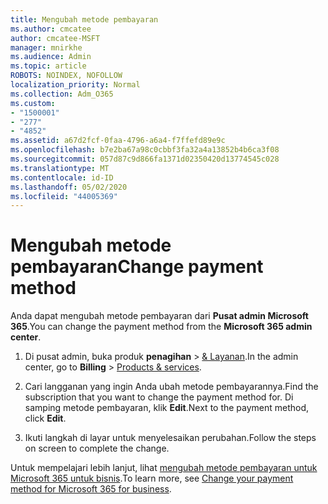 ```yaml
---
title: Mengubah metode pembayaran
ms.author: cmcatee
author: cmcatee-MSFT
manager: mnirkhe
ms.audience: Admin
ms.topic: article
ROBOTS: NOINDEX, NOFOLLOW
localization_priority: Normal
ms.collection: Adm_O365
ms.custom:
- "1500001"
- "277"
- "4852"
ms.assetid: a67d2fcf-0faa-4796-a6a4-f7ffefd89e9c
ms.openlocfilehash: b7e2ba67a98c0cbbf3fa32a4a13852b4b6ca3f08
ms.sourcegitcommit: 057d87c9d866fa1371d02350420d13774545c028
ms.translationtype: MT
ms.contentlocale: id-ID
ms.lasthandoff: 05/02/2020
ms.locfileid: "44005369"
---
```

# <a name="change-payment-method"></a><span data-ttu-id="3a183-102">Mengubah metode pembayaran</span><span class="sxs-lookup"><span data-stu-id="3a183-102">Change payment method</span></span>

<span data-ttu-id="3a183-103">Anda dapat mengubah metode pembayaran dari **Pusat admin Microsoft 365**.</span><span class="sxs-lookup"><span data-stu-id="3a183-103">You can change the payment method from the **Microsoft 365 admin center**.</span></span>
  
1. <span data-ttu-id="3a183-104">Di pusat admin, buka produk **penagihan** \> [& Layanan](https://go.microsoft.com/fwlink/p/?linkid=842054).</span><span class="sxs-lookup"><span data-stu-id="3a183-104">In the admin center, go to **Billing** \> [Products & services](https://go.microsoft.com/fwlink/p/?linkid=842054).</span></span>

2. <span data-ttu-id="3a183-105">Cari langganan yang ingin Anda ubah metode pembayarannya.</span><span class="sxs-lookup"><span data-stu-id="3a183-105">Find the subscription that you want to change the payment method for.</span></span> <span data-ttu-id="3a183-106">Di samping metode pembayaran, klik **Edit**.</span><span class="sxs-lookup"><span data-stu-id="3a183-106">Next to the payment method, click **Edit**.</span></span>

3. <span data-ttu-id="3a183-107">Ikuti langkah di layar untuk menyelesaikan perubahan.</span><span class="sxs-lookup"><span data-stu-id="3a183-107">Follow the steps on screen to complete the change.</span></span>

<span data-ttu-id="3a183-108">Untuk mempelajari lebih lanjut, lihat [mengubah metode pembayaran untuk Microsoft 365 untuk bisnis](https://docs.microsoft.com/office365/admin/subscriptions-and-billing/change-payment-method).</span><span class="sxs-lookup"><span data-stu-id="3a183-108">To learn more, see [Change your payment method for Microsoft 365 for business](https://docs.microsoft.com/office365/admin/subscriptions-and-billing/change-payment-method).</span></span>
